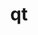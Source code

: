 ---
title: "qt"
layout: cache
categories: [package, develop]
meta: {"versions": ["5.15.14", "5.15.15"], "compilers": ["gcc@=11.1.0"], "oss": ["ubuntu20.04"], "platforms": ["linux"], "targets": ["x86_64_v3"], "stacks": ["data-vis-sdk", "root"], "num_specs": 9, "num_specs_by_stack": {"root": 9, "data-vis-sdk": 9}}
spec_details: [{"hash": "cs3yar4pltdmd2hegsgy6nsde6zdwl6y", "compiler": "gcc@=11.1.0", "versions": ["5.15.14"], "os": "ubuntu20.04", "platform": "linux", "target": "x86_64_v3", "variants": ["build_system=generic", "~dbus", "~debug", "~doc", "~examples", "~framework", "~gtk", "+gui", "~location", "+opengl", "patches=2081e9c,51aeba5,75bcb42,78c70fb,7f34d48,84b0991,8cd4be9,9378afd", "~phonon", "+shared", "+sql", "+ssl", "+tools", "~webkit"], "stacks": ["root", "data-vis-sdk"], "size": "-", "tarball": "https://binaries.spack.io/develop/build_cache/linux-ubuntu20.04-x86_64_v3/gcc-11.1.0/qt-5.15.14/linux-ubuntu20.04-x86_64_v3-gcc-11.1.0-qt-5.15.14-cs3yar4pltdmd2hegsgy6nsde6zdwl6y.spack"}, {"hash": "dvlciddj3exzi2ky67ogp3vyhcsba6ep", "compiler": "gcc@=11.1.0", "versions": ["5.15.14"], "os": "ubuntu20.04", "platform": "linux", "target": "x86_64_v3", "variants": ["build_system=generic", "~dbus", "~debug", "~doc", "~examples", "~framework", "~gtk", "+gui", "~location", "+opengl", "patches=2081e9c,51aeba5,75bcb42,78c70fb,7f34d48,84b0991,8cd4be9,9378afd", "~phonon", "+shared", "+sql", "+ssl", "+tools", "~webkit"], "stacks": ["root", "data-vis-sdk"], "size": "-", "tarball": "https://binaries.spack.io/develop/build_cache/linux-ubuntu20.04-x86_64_v3/gcc-11.1.0/qt-5.15.14/linux-ubuntu20.04-x86_64_v3-gcc-11.1.0-qt-5.15.14-dvlciddj3exzi2ky67ogp3vyhcsba6ep.spack"}, {"hash": "sqmo3oho4o3at6dnwykmcrev5qzvdbvb", "compiler": "gcc@=11.1.0", "versions": ["5.15.14"], "os": "ubuntu20.04", "platform": "linux", "target": "x86_64_v3", "variants": ["build_system=generic", "~dbus", "~debug", "~doc", "~examples", "~framework", "~gtk", "+gui", "~location", "+opengl", "patches=2081e9c,51aeba5,75bcb42,78c70fb,7f34d48,84b0991,8cd4be9,9378afd", "~phonon", "+shared", "+sql", "+ssl", "+tools", "~webkit"], "stacks": ["root", "data-vis-sdk"], "size": "-", "tarball": "https://binaries.spack.io/develop/build_cache/linux-ubuntu20.04-x86_64_v3/gcc-11.1.0/qt-5.15.14/linux-ubuntu20.04-x86_64_v3-gcc-11.1.0-qt-5.15.14-sqmo3oho4o3at6dnwykmcrev5qzvdbvb.spack"}, {"hash": "xrd7hds3c6x6hxpmjn3xmwbeljivfjpp", "compiler": "gcc@=11.1.0", "versions": ["5.15.15"], "os": "ubuntu20.04", "platform": "linux", "target": "x86_64_v3", "variants": ["build_system=generic", "~dbus", "~debug", "~doc", "~examples", "~framework", "~gtk", "+gui", "~location", "+opengl", "patches=2081e9c,51aeba5,75bcb42,78c70fb,7f34d48,84b0991,8cd4be9,9378afd", "~phonon", "+shared", "+sql", "+ssl", "+tools", "~webkit"], "stacks": ["root", "data-vis-sdk"], "size": "-", "tarball": "https://binaries.spack.io/develop/build_cache/linux-ubuntu20.04-x86_64_v3/gcc-11.1.0/qt-5.15.15/linux-ubuntu20.04-x86_64_v3-gcc-11.1.0-qt-5.15.15-xrd7hds3c6x6hxpmjn3xmwbeljivfjpp.spack"}, {"hash": "7xjb5qcmk7reoyaoom72krdpgdnd6tus", "compiler": "gcc@=11.1.0", "versions": ["5.15.14"], "os": "ubuntu20.04", "platform": "linux", "target": "x86_64_v3", "variants": ["build_system=generic", "~dbus", "~debug", "~doc", "~examples", "~framework", "~gtk", "+gui", "~location", "+opengl", "patches=2081e9c,51aeba5,75bcb42,78c70fb,7f34d48,84b0991,8cd4be9,9378afd", "~phonon", "+shared", "+sql", "+ssl", "+tools", "~webkit"], "stacks": ["root", "data-vis-sdk"], "size": "-", "tarball": "https://binaries.spack.io/develop/build_cache/linux-ubuntu20.04-x86_64_v3/gcc-11.1.0/qt-5.15.14/linux-ubuntu20.04-x86_64_v3-gcc-11.1.0-qt-5.15.14-7xjb5qcmk7reoyaoom72krdpgdnd6tus.spack"}, {"hash": "sc7rgvpt3oexvpwud4rjbvyrnpadnus6", "compiler": "gcc@=11.1.0", "versions": ["5.15.14"], "os": "ubuntu20.04", "platform": "linux", "target": "x86_64_v3", "variants": ["build_system=generic", "~dbus", "~debug", "~doc", "~examples", "~framework", "~gtk", "+gui", "~location", "+opengl", "patches=2081e9c,51aeba5,75bcb42,78c70fb,7f34d48,84b0991,8cd4be9,9378afd", "~phonon", "+shared", "+sql", "+ssl", "+tools", "~webkit"], "stacks": ["root", "data-vis-sdk"], "size": "-", "tarball": "https://binaries.spack.io/develop/build_cache/linux-ubuntu20.04-x86_64_v3/gcc-11.1.0/qt-5.15.14/linux-ubuntu20.04-x86_64_v3-gcc-11.1.0-qt-5.15.14-sc7rgvpt3oexvpwud4rjbvyrnpadnus6.spack"}, {"hash": "km3l4okns7fxox4jpq7nx5ut53m5v3ld", "compiler": "gcc@=11.1.0", "versions": ["5.15.15"], "os": "ubuntu20.04", "platform": "linux", "target": "x86_64_v3", "variants": ["build_system=generic", "~dbus", "~debug", "~doc", "~examples", "~framework", "~gtk", "+gui", "~location", "+opengl", "patches=2081e9c,51aeba5,75bcb42,78c70fb,7f34d48,84b0991,8cd4be9,9378afd", "~phonon", "+shared", "+sql", "+ssl", "+tools", "~webkit"], "stacks": ["root", "data-vis-sdk"], "size": "-", "tarball": "https://binaries.spack.io/develop/build_cache/linux-ubuntu20.04-x86_64_v3/gcc-11.1.0/qt-5.15.15/linux-ubuntu20.04-x86_64_v3-gcc-11.1.0-qt-5.15.15-km3l4okns7fxox4jpq7nx5ut53m5v3ld.spack"}, {"hash": "nlt2q4obdl4n2npssgmldbe2uukood57", "compiler": "gcc@=11.1.0", "versions": ["5.15.14"], "os": "ubuntu20.04", "platform": "linux", "target": "x86_64_v3", "variants": ["build_system=generic", "~dbus", "~debug", "~doc", "~examples", "~framework", "~gtk", "+gui", "~location", "+opengl", "patches=2081e9c,51aeba5,75bcb42,78c70fb,7f34d48,84b0991,8cd4be9,9378afd", "~phonon", "+shared", "+sql", "+ssl", "+tools", "~webkit"], "stacks": ["root", "data-vis-sdk"], "size": "-", "tarball": "https://binaries.spack.io/develop/build_cache/linux-ubuntu20.04-x86_64_v3/gcc-11.1.0/qt-5.15.14/linux-ubuntu20.04-x86_64_v3-gcc-11.1.0-qt-5.15.14-nlt2q4obdl4n2npssgmldbe2uukood57.spack"}, {"hash": "n7tl5m7lvgb7z5exs4hssofsho6nv4fy", "compiler": "gcc@=11.1.0", "versions": ["5.15.14"], "os": "ubuntu20.04", "platform": "linux", "target": "x86_64_v3", "variants": ["build_system=generic", "~dbus", "~debug", "~doc", "~examples", "~framework", "~gtk", "+gui", "~location", "+opengl", "patches=2081e9c,51aeba5,75bcb42,78c70fb,7f34d48,84b0991,8cd4be9,9378afd", "~phonon", "+shared", "+sql", "+ssl", "+tools", "~webkit"], "stacks": ["root", "data-vis-sdk"], "size": "-", "tarball": "https://binaries.spack.io/develop/build_cache/linux-ubuntu20.04-x86_64_v3/gcc-11.1.0/qt-5.15.14/linux-ubuntu20.04-x86_64_v3-gcc-11.1.0-qt-5.15.14-n7tl5m7lvgb7z5exs4hssofsho6nv4fy.spack"}]
---
